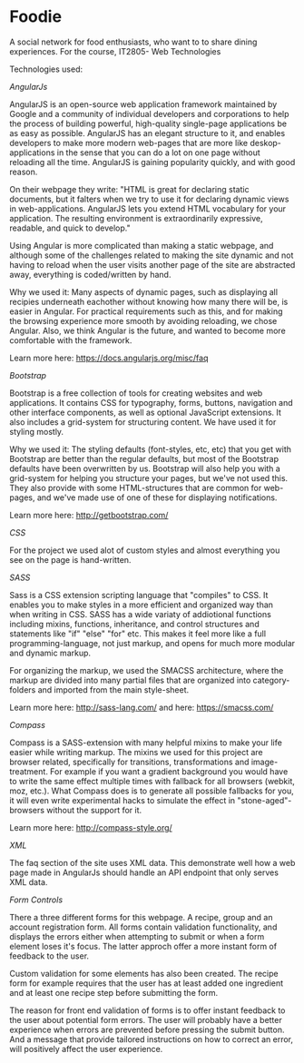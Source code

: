 Foodie
======

A social network for food enthusiasts, who want to to share dining experiences.
For the course, IT2805- Web Technologies






Technologies used:

*AngularJs*


AngularJS is an open-source web application framework maintained by Google and a community of individual developers and corporations to help the process of building powerful, high-quality single-page applications be as easy as possible.
AngularJS has an elegant structure to it, and enables developers to make more modern web-pages that are more like deskop-applications in the sense that you can do a lot on one page without reloading all the time. AngularJS is gaining popularity quickly, and with good reason.

On their webpage they write: "HTML is great for declaring static documents, but it falters when we try to use it for declaring dynamic views in web-applications. AngularJS lets you extend HTML vocabulary for your application. The resulting environment is extraordinarily expressive, readable, and quick to develop."

Using Angular is more complicated than making a static webpage, and although some of the challenges related to making the site dynamic and not having to reload when the user visits another page of the site are abstracted away, everything is coded/written by hand.

Why we used it: Many aspects of dynamic pages, such as displaying all recipies underneath eachother without knowing how many there will be, is easier in Angular. For practical requirements such as this, and for making the browsing experience more smooth by avoiding reloading, we chose Angular. Also, we think Angular is the future, and wanted to become more comfortable with the framework.

Learn more here: https://docs.angularjs.org/misc/faq




*Bootstrap*


Bootstrap is a free collection of tools for creating websites and web applications. It contains CSS for typography, forms, buttons, navigation and other interface components, as well as optional JavaScript extensions. It also includes a grid-system for structuring content.
We have used it for styling mostly.

Why we used it: The styling defaults (font-styles, etc, etc) that you get with Bootstrap are better than the regular defaults, but most of the Bootstrap defaults have been overwritten by us. Bootstrap will also help you with a grid-system for helping you structure your pages, but we've not used this. They also provide with some HTML-structures that are common for web-pages, and we've made use of one of these for displaying notifications.

Learn more here: http://getbootstrap.com/


*CSS*


For the project we used alot of custom styles and almost everything you see on the page is hand-written.

*SASS*


Sass is a CSS extension scripting language that "compiles" to CSS. It enables you to make styles in a more efficient and organized way than when writing in CSS. SASS has a wide variaty of addiotional functions including mixins, functions, inheritance, and control structures and statements like "if" "else" "for" etc. This makes it feel more like a full programming-language, not just markup, and opens for much more modular and dynamic markup.

For organizing the markup, we used the SMACSS architecture, where the markup are divided into many partial files that are organized into category-folders and imported from the main style-sheet.

Learn more here: http://sass-lang.com/ 
and here: https://smacss.com/


*Compass*


Compass is a SASS-extension with many helpful mixins to make your life easier while writing markup. The mixins we used for this project are browser related, specifically for transitions, transformations and image-treatment. For example if you want a gradient background you would have to write the same effect multiple times with fallback for all browsers (webkit, moz, etc.). What Compass does is to generate all possible fallbacks for you, it will even write experimental hacks to simulate the effect in "stone-aged"-browsers without the support for it.

Learn more here: http://compass-style.org/



*XML*


The faq section of the site uses XML data. This demonstrate well how a web page
made in AngularJs should handle an API endpoint that only serves XML data.



*Form Controls*

There a three different forms for this webpage. A recipe, group and an account
registration form. All forms contain validation functionality, and displays
the errors either when attempting to submit or when a form element loses it's
focus. The latter approch offer a more instant form of feedback to the user.

Custom validation for some elements has also been created. The recipe form
for example requires that the user has at least added one ingredient and at least
one recipe step before submitting the form.

The reason for front end validation of forms  is to offer instant feedback to the user about potential form errors. 
The user will probably have a better experience when
errors are prevented before pressing the submit button. And a message that provide tailored instructions on how to correct an error, will positively affect the user experience.
